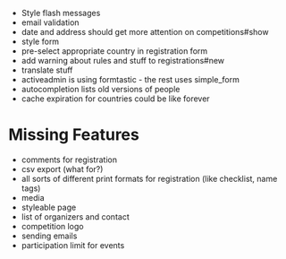 * Style flash messages
* email validation
* date and address should get more attention on competitions#show
* style form
* pre-select appropriate country in registration form
* add warning about rules and stuff to registrations#new
* translate stuff
* activeadmin is using formtastic - the rest uses simple_form
* autocompletion lists old versions of people
* cache expiration for countries could be like forever

Missing Features
================

* comments for registration
* csv export (what for?)
* all sorts of different print formats for registration (like checklist, name tags)
* media
* styleable page
* list of organizers and contact
* competition logo
* sending emails
* participation limit for events